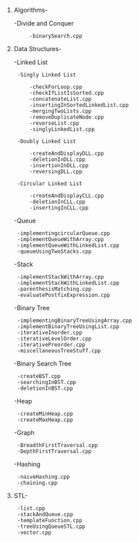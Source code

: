 1. Algorithms-

	-Divide and Conquer
	
			-binarySearch.cpp

2. Data Structures-

	-Linked List

		-Singly Linked List
			
			-checkForLoop.cpp
			-checkIfListIsSorted.cpp
			-concatenateList.cpp
			-insertingInSortedLinkedList.cpp
			-mergingTwoLists.cpp
			-removeDuplicateNode.cpp
			-reverseList.cpp
			-singlyLinkedList.cpp

		-Doubly Linked List
			
			-createAndDisplayDLL.cpp
			-deletionInDLL.cpp
			-insertionInDLL.cpp
			-reversingDLL.cpp

		-Circular Linked List
			
			-createAndDisplayCLL.cpp
			-deletionInCLL.cpp
			-insertingInCLL.cpp

	-Queue
		
		-implementingcircularQueue.cpp
		-implementQueueWithArray.cpp
		-implementQueueWithLinkedList.cpp
		-queueUsingTwoStacks.cpp
	
	-Stack

		-implementStackWithArray.cpp
		-implementStackWithLinkedList.cpp
		-parenthesisMatching.cpp
		-evaluatePostfixExpression.cpp
	
	-Binary Tree

		-implementingBinaryTreeUsingArray.cpp
		-implementBinaryTreeUsingList.cpp
		-iterativeInorder.cpp
		-iterativeLevelOrder.cpp
		-iterativePreorder.cpp
		-miscellaneousTreeStuff.cpp

	-Binary Search Tree

		-createBST.cpp
		-searchingInBST.cpp
		-deletionInBST.cpp

	-Heap
		
		-createMinHeap.cpp
		-createMaxHeap.cpp
	
	-Graph
		
		-BreadthFirstTraversal.cpp
		-DepthFirstTraversal.cpp

	-Hashing
		
		-naiveHashing.cpp
		-chaining.cpp


3. STL-
	
		-list.cpp
		-stackAndQueue.cpp
		-templateFunction.cpp
		-treeUsingQueueSTL.cpp
		-vector.cpp
